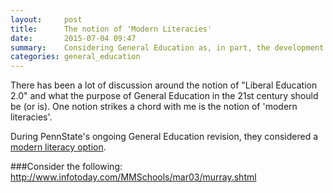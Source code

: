 ```yaml
---
layout:     post
title:      The notion of 'Modern Literacies'
date:       2015-07-04 09:47
summary:    Considering General Education as, in part, the development of "modern literacies"
categories: general_education
---
```


There has been a lot of discussion around the notion of "Liberal Education 2.0" and what the purpose of General Education in the 21st century should be (or is). One notion strikes a chord with me is the notion of 'modern literacies'. 

During PennState's ongoing General Education revision, they considered a [modern literacy option](http://gened.psu.edu/modern-literacies/).


###Consider the following:
http://www.infotoday.com/MMSchools/mar03/murray.shtml
